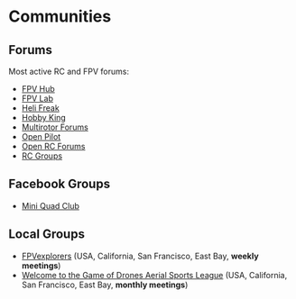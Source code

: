 # Communities

## Forums

Most active RC and FPV forums:

* [FPV Hub](http://www.fpvhub.com/)
* [FPV Lab](http://fpvlab.com/forums/)
* [Heli Freak](http://www.helifreak.com/)
* [Hobby King](http://www.hobbyking.com/hobbyking/forum)
* [Multirotor Forums](http://multirotorforums.com/forums/)
* [Open Pilot](http://forums.openpilot.org/)
* [Open RC Forums](http://openrcforums.com/forum/)
* [RC Groups](http://www.rcgroups.com/forums)

## Facebook Groups

* [Mini Quad Club](https://www.facebook.com/groups/miniquadclub)

## Local Groups

* [FPVexplorers](http://www.meetup.com/FPVexplorers/) (USA, California, San Francisco, East Bay, **weekly meetings**)
* [Welcome to the Game of Drones Aerial Sports League](http://www.meetup.com/GameOfDrones/) (USA, California, San Francisco, East Bay, **monthly meetings**)